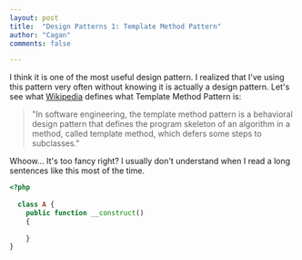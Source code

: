 ```yaml
---
layout: post
title:  "Design Patterns 1: Template Method Pattern"
author: "Cagan"
comments: false

---
```


I think it is one of the most useful design pattern. I realized that I've using this pattern very often without knowing it is actually a design pattern. Let's see what [Wikipedia](https://www.wikiwand.com/en/Template_method_pattern) defines what Template Method Pattern is:

> "In software engineering, the template method pattern is a behavioral design pattern that defines the program skeleton of an algorithm in a method, called template method, which defers some steps to subclasses."

Whoow... It's too fancy right? I usually don't understand when I read a long sentences like this most of the time.

```php
<?php
  
  class A {
  	public function __construct()
    {
      
    }
}
```

